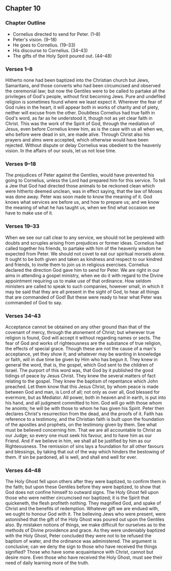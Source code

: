 ## Chapter 10

### Chapter Outline

- Cornelius directed to send for Peter. (1–8)
- Peter's vision. (9–18)
- He goes to Cornelius. (19–33)
- His discourse to Cornelius. (34–43)
- The gifts of the Holy Spirit poured out. (44–48)

### Verses 1–8

Hitherto none had been baptized into the Christian church but Jews, Samaritans, and those converts who had been circumcised and observed the ceremonial law; but now the Gentiles were to be called to partake all the privileges of God's people, without first becoming Jews. Pure and undefiled religion is sometimes found where we least expect it. Wherever the fear of God rules in the heart, it will appear both in works of charity and of piety, neither will excuse from the other. Doubtless Cornelius had true faith in God's word, as far as he understood it, though not as yet clear faith in Christ. This was the work of the Spirit of God, through the mediation of Jesus, even before Cornelius knew him, as is the case with us all when we, who before were dead in sin, are made alive. Through Christ also his prayers and alms were accepted, which otherwise would have been rejected. Without dispute or delay Cornelius was obedient to the heavenly vision. In the affairs of our souls, let us not lose time.

### Verses 9–18

The prejudices of Peter against the Gentiles, would have prevented his going to Cornelius, unless the Lord had prepared him for this service. To tell a Jew that God had directed those animals to be reckoned clean which were hitherto deemed unclean, was in effect saying, that the law of Moses was done away. Peter was soon made to know the meaning of it. God knows what services are before us, and how to prepare us; and we know the meaning of what he has taught us, when we find what occasion we have to make use of it.

### Verses 19–33

When we see our call clear to any service, we should not be perplexed with doubts and scruples arising from prejudices or former ideas. Cornelius had called together his friends, to partake with him of the heavenly wisdom he expected from Peter. We should not covet to eat our spiritual morsels alone. It ought to be both given and taken as kindness and respect to our kindred and friends, to invite them to join us in religious exercises. Cornelius declared the direction God gave him to send for Peter. We are right in our aims in attending a gospel ministry, when we do it with regard to the Divine appointment requiring us to make use of that ordinance. How seldom ministers are called to speak to such companies, however small, in which it may be said that they are all present in the sight of God, to hear all things that are commanded of God! But these were ready to hear what Peter was commanded of God to say.

### Verses 34–43

Acceptance cannot be obtained on any other ground than that of the covenant of mercy, through the atonement of Christ; but wherever true religion is found, God will accept it without regarding names or sects. The fear of God and works of righteousness are the substance of true religion, the effects of special grace. Though these are not the cause of a man's acceptance, yet they show it; and whatever may be wanting in knowledge or faith, will in due time be given by Him who has begun it. They knew in general the word, that is, the gospel, which God sent to the children of Israel. The purport of this word was, that God by it published the good tidings of peace by Jesus Christ. They knew the several matters of fact relating to the gospel. They knew the baptism of repentance which John preached. Let them know that this Jesus Christ, by whom peace is made between God and man, is Lord of all; not only as over all, God blessed for evermore, but as Mediator. All power, both in heaven and in earth, is put into his hand, and all judgment committed to him. God will go with those whom he anoints; he will be with those to whom he has given his Spirit. Peter then declares Christ's resurrection from the dead, and the proofs of it. Faith has reference to a testimony, and the Christian faith is built upon the foundation of the apostles and prophets, on the testimony given by them. See what must be believed concerning him. That we are all accountable to Christ as our Judge; so every one must seek his favour, and to have him as our Friend. And if we believe in him, we shall all be justified by him as our Righteousness. The remission of sins lays a foundation for all other favours and blessings, by taking that out of the way which hinders the bestowing of them. If sin be pardoned, all is well, and shall end well for ever.

### Verses 44–48

The Holy Ghost fell upon others after they were baptized, to confirm them in the faith; but upon these Gentiles before they were baptized, to show that God does not confine himself to outward signs. The Holy Ghost fell upon those who were neither circumcised nor baptized; it is the Spirit that quickeneth, the flesh profiteth nothing. They magnified God, and spake of Christ and the benefits of redemption. Whatever gift we are endued with, we ought to honour God with it. The believing Jews who were present, were astonished that the gift of the Holy Ghost was poured out upon the Gentiles also. By mistaken notions of things, we make difficult for ourselves as to the methods of Divine providence and grace. As they were undeniably baptized with the Holy Ghost, Peter concluded they were not to be refused the baptism of water, and the ordinance was administered. The argument is conclusive; can we deny the sign to those who have received the things signified? Those who have some acquaintance with Christ, cannot but desire more. Even those who have received the Holy Ghost, must see their need of daily learning more of the truth.

